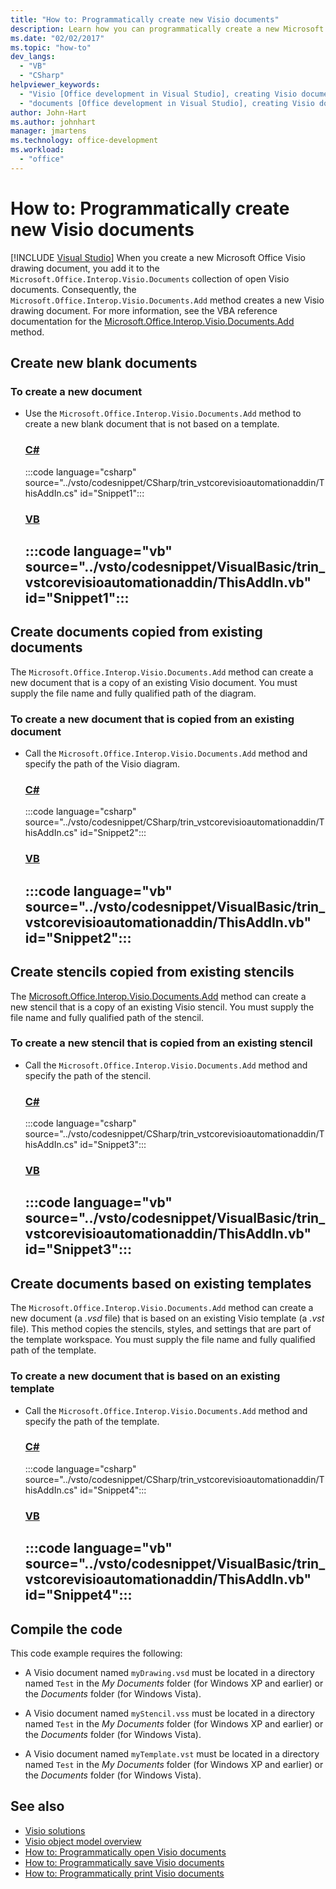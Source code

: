 ```yaml
---
title: "How to: Programmatically create new Visio documents"
description: Learn how you can programmatically create a new Microsoft Visio drawing document and add it to the Documents collection of open Visio documents.
ms.date: "02/02/2017"
ms.topic: "how-to"
dev_langs:
  - "VB"
  - "CSharp"
helpviewer_keywords:
  - "Visio [Office development in Visual Studio], creating Visio documents"
  - "documents [Office development in Visual Studio], creating Visio documents"
author: John-Hart
ms.author: johnhart
manager: jmartens
ms.technology: office-development
ms.workload:
  - "office"
---
```

# How to: Programmatically create new Visio documents

 [!INCLUDE [Visual Studio](~/includes/applies-to-version/vs-windows-only.md)]
  When you create a new Microsoft Office Visio drawing document, you add it to the `Microsoft.Office.Interop.Visio.Documents` collection of open Visio documents. Consequently, the `Microsoft.Office.Interop.Visio.Documents.Add` method creates a new Visio drawing document. For more information, see the VBA reference documentation for the [Microsoft.Office.Interop.Visio.Documents.Add](/office/vba/api/Visio.Documents.Add) method.

## Create new blank documents

### To create a new document

- Use the `Microsoft.Office.Interop.Visio.Documents.Add` method to create a new blank document that is not based on a template.

     ### [C#](#tab/csharp)
     :::code language="csharp" source="../vsto/codesnippet/CSharp/trin_vstcorevisioautomationaddin/ThisAddIn.cs" id="Snippet1":::

     ### [VB](#tab/vb)
     :::code language="vb" source="../vsto/codesnippet/VisualBasic/trin_vstcorevisioautomationaddin/ThisAddIn.vb" id="Snippet1":::
     ---

## Create documents copied from existing documents
 The `Microsoft.Office.Interop.Visio.Documents.Add` method can create a new document that is a copy of an existing Visio document. You must supply the file name and fully qualified path of the diagram.

### To create a new document that is copied from an existing document

- Call the `Microsoft.Office.Interop.Visio.Documents.Add` method and specify the path of the Visio diagram.

    ### [C#](#tab/csharp)
    :::code language="csharp" source="../vsto/codesnippet/CSharp/trin_vstcorevisioautomationaddin/ThisAddIn.cs" id="Snippet2":::

    ### [VB](#tab/vb)
    :::code language="vb" source="../vsto/codesnippet/VisualBasic/trin_vstcorevisioautomationaddin/ThisAddIn.vb" id="Snippet2":::
    ---

## Create stencils copied from existing stencils
 The [Microsoft.Office.Interop.Visio.Documents.Add](/office/vba/api/Visio.Documents.Add) method can create a new stencil that is a copy of an existing Visio stencil. You must supply the file name and fully qualified path of the stencil.

### To create a new stencil that is copied from an existing stencil

- Call the `Microsoft.Office.Interop.Visio.Documents.Add` method and specify the path of the stencil.

     ### [C#](#tab/csharp)
     :::code language="csharp" source="../vsto/codesnippet/CSharp/trin_vstcorevisioautomationaddin/ThisAddIn.cs" id="Snippet3":::

     ### [VB](#tab/vb)
     :::code language="vb" source="../vsto/codesnippet/VisualBasic/trin_vstcorevisioautomationaddin/ThisAddIn.vb" id="Snippet3":::
     ---

## Create documents based on existing templates
 The `Microsoft.Office.Interop.Visio.Documents.Add` method can create a new document (a *.vsd* file) that is based on an existing Visio template (a *.vst* file). This method copies the stencils, styles, and settings that are part of the template workspace. You must supply the file name and fully qualified path of the template.

### To create a new document that is based on an existing template

- Call the `Microsoft.Office.Interop.Visio.Documents.Add` method and specify the path of the template.

     ### [C#](#tab/csharp)
     :::code language="csharp" source="../vsto/codesnippet/CSharp/trin_vstcorevisioautomationaddin/ThisAddIn.cs" id="Snippet4":::

     ### [VB](#tab/vb)
     :::code language="vb" source="../vsto/codesnippet/VisualBasic/trin_vstcorevisioautomationaddin/ThisAddIn.vb" id="Snippet4":::
     ---

## Compile the code
 This code example requires the following:

- A Visio document named `myDrawing.vsd` must be located in a directory named `Test` in the *My Documents* folder (for Windows XP and earlier) or the *Documents* folder (for Windows Vista).

- A Visio document named `myStencil.vss` must be located in a directory named `Test` in the *My Documents* folder (for Windows XP and earlier) or the *Documents* folder (for Windows Vista).

- A Visio document named `myTemplate.vst` must be located in a directory named `Test` in the *My Documents* folder (for Windows XP and earlier) or the *Documents* folder (for Windows Vista).

## See also
- [Visio solutions](../vsto/visio-solutions.md)
- [Visio object model overview](../vsto/visio-object-model-overview.md)
- [How to: Programmatically open Visio documents](../vsto/how-to-programmatically-open-visio-documents.md)
- [How to: Programmatically save Visio documents](../vsto/how-to-programmatically-save-visio-documents.md)
- [How to: Programmatically print Visio documents](../vsto/how-to-programmatically-print-visio-documents.md)
